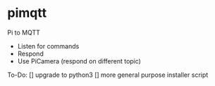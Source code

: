 # pimqtt
Pi to MQTT


- Listen for commands
- Respond
- Use PiCamera (respond on different topic)

To-Do:
[] upgrade to python3
[] more general purpose installer script
